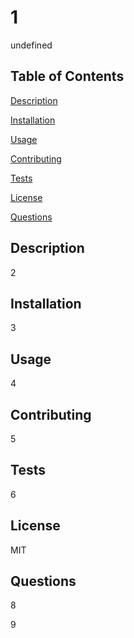 
  # **1**

  
  undefined

  ## Table of Contents

  [Description](#Description)

  [Installation](#Installation)

  [Usage](#Usage)

  [Contributing](#Contributing)

  [Tests](#Tests)

  [License](#License)

  [Questions](#Questions)


  ## Description
  2

  ## Installation
  3

  ## Usage
  4

  ## Contributing
  5

  ## Tests
  6

  ## License
  MIT

  ## Questions
  8
  
  9

